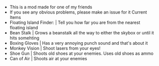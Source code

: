 - This is a mod made for one of my friends
- If you see any obvious problems, please make an issue for it
Current Items
- Floating Island Finder:
  | Tell you how far you are from the nearest floating island
- Bean Stalk
  | Grows a beanstalk all the way to either the skybox or until it hits somehting
- Boxing Gloves
  | Has a very annoying punch sound and that's about it
- Monkey Vision
  | Shoot lasers from your eyes!
- Shoe Gun
  | Shoots old shoes at your enemies. Uses old shoes as ammo
- Can of Air
  | Shoots air at your enemies
